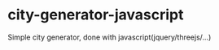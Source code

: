 city-generator-javascript
=========================

Simple city generator, done with javascript(jquery/threejs/...)
